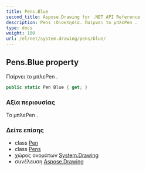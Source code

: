 ```yaml
---
title: Pens.Blue
second_title: Aspose.Drawing for .NET API Reference
description: Pens ιδιοκτησία. Παίρνει το μπλεPen .
type: docs
weight: 100
url: /el/net/system.drawing/pens/blue/
---
```

## Pens.Blue property

Παίρνει το μπλεPen .

```csharp
public static Pen Blue { get; }
```

### Αξία περιουσίας

Το μπλεPen .

### Δείτε επίσης

* class [Pen](../../pen/)
* class [Pens](../)
* χώρος ονομάτων [System.Drawing](../../pens/)
* συνέλευση [Aspose.Drawing](../../../)


